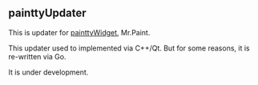 ## painttyUpdater

This is updater for [painttyWidget](https://github.com/liuyanghejerry/painttyWidget), Mr.Paint.

This updater used to implemented via C++/Qt. But for some reasons, it is re-written via Go.

It is under development.